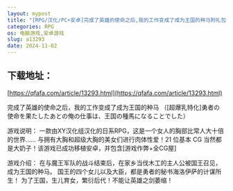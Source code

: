 ```yaml
---
layout: mypost
title: "[RPG/汉化/PC+安卓]完成了英雄的使命之后,我的工作变成了成为王国的种马附礼包码 XY汉化版+存档[2G]"
categories: RPG
os: 电脑游戏,安卓游戏
slug: a13293
date: 2024-11-02
---
```


## 下载地址：

[https://qfafa.com/article/13293.html](https://qfafa.com/article/13293.html)

完成了英雄的使命之后，我的工作变成了成为王国的种马
（\[超爆乳特化\]勇者の使命を果たしたあとの俺の仕事は、王国の種馬になることでした）

游戏说明：
一款由XY汉化组汉化的日系RPG，这是一个女人的胸部比常人大十倍的世界……
与拥有大胸和超级大胸的美女们进行肉体性爱！21 位基本 CG
当然都是大奶子！该游戏已成功移植安卓，并包含\[游戏作弊+全CG屋\]

游戏介绍：
在与魔王军队的战斗结束后，在家乡当伐木工的主人公被国王召见，成为王国的种马。
国王的四个女儿以及大臣，都是勇者的秘书海洛伊萨的计谋所生！
为了王国，生儿育女，繁衍后代！不能让英雄之剑萎缩！